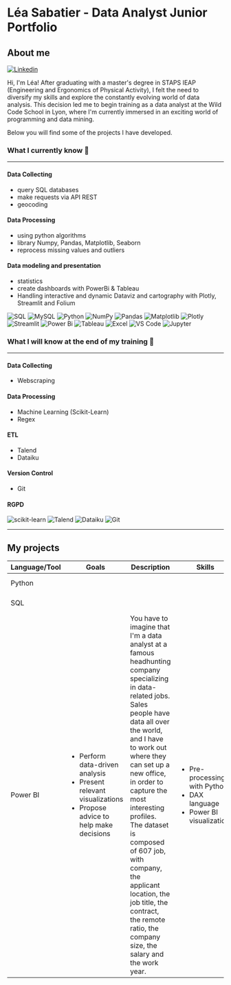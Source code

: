 # Léa Sabatier - Data Analyst Junior Portfolio
## About me 
[![Linkedin](https://img.shields.io/badge/-LinkedIn-blue?style=flat&logo=Linkedin&logoColor=white)](https://www.linkedin.com/in/leasabatier/)

Hi, I'm Léa! After graduating with a master's degree in STAPS IEAP (Engineering and Ergonomics of Physical Activity), I felt the need to diversify my skills and explore the constantly evolving world of data analysis. This decision led me to begin training as a data analyst at the Wild Code School in Lyon, where I'm currently immersed in an exciting world of programming and data mining.

Below you will find some of the projects I have developed.

### What I currently know 🧠
---------------

#### Data Collecting 
- query SQL databases
- make requests via API REST
- geocoding

#### Data Processing
- using python algorithms 
- library Numpy, Pandas, Matplotlib, Seaborn
- reprocess missing values and outliers

#### Data modeling and presentation
- statistics
- create dashboards with PowerBi & Tableau
- Handling interactive and dynamic Dataviz and cartography with Plotly, Streamlit and Folium

![SQL](https://img.shields.io/badge/-SQL-000000?style=for-the-badge&logo=postgresql)
![MySQL](https://img.shields.io/badge/mysql-%2300f.svg?style=for-the-badge&logo=mysql&logoColor=white)
![Python](https://img.shields.io/badge/python-3670A0?style=for-the-badge&logo=python&logoColor=ffdd54)
![NumPy](https://img.shields.io/badge/numpy-%23013243.svg?style=for-the-badge&logo=numpy&logoColor=white)
![Pandas](https://img.shields.io/badge/pandas-%23150458.svg?style=for-the-badge&logo=pandas&logoColor=white)
![Matplotlib](https://img.shields.io/badge/Matplotlib-%23ffffff.svg?style=for-the-badge&logo=Matplotlib&logoColor=black)
![Plotly](https://img.shields.io/badge/Plotly-239120?style=for-the-badge&logo=plotly&logoColor=white)
![Streamlit](https://img.shields.io/badge/Streamlit-FF4B4B?style=for-the-badge&logo=Streamlit&logoColor=white)
![Power Bi](https://img.shields.io/badge/power_bi-F2C811?style=for-the-badge&logo=powerbi&logoColor=black)
![Tableau](https://img.shields.io/badge/Tableau-E97627?style=for-the-badge&logo=Tableau&logoColor=white)
![Excel](https://img.shields.io/badge/Microsoft_Excel-217346?style=for-the-badge&logo=microsoft-excel&logoColor=white)
![VS Code](https://img.shields.io/badge/-VSCode-444444?style=for-the-badge&logo=visual-studio-code&logoColor=007ACC)
![Jupyter](https://img.shields.io/badge/jupyter-%23FA0F00.svg?style=for-the-badge&logo=jupyter&logoColor=white)


### What I will know at the end of my training 🚀
---------------
#### Data Collecting
- Webscraping

#### Data Processing
- Machine Learning (Scikit-Learn)
- Regex
  
#### ETL
- Talend
- Dataiku

#### Version Control
- Git

#### RGPD

![scikit-learn](https://img.shields.io/badge/scikit--learn-%23F7931E.svg?style=for-the-badge&logo=scikit-learn&logoColor=white)
![Talend](https://img.shields.io/badge/Talend-FF6D70?style=for-the-badge&logo=Talend&logoColor=white)
![Dataiku](https://img.shields.io/badge/Dataiku-2AB1AC?style=for-the-badge&logo=dataiku&logoColor=white)
![Git](https://img.shields.io/badge/GIT-E44C30?style=for-the-badge&logo=git&logoColor=white)

---------------
## My projects
|Language/Tool|Goals|Description|Skills|Link|
|--|--|--|--|--|
|Python||||[Project Python](./python_project/README.md)|
|SQL||||[Project SQL](./python_project/README.md)|
|Power BI| <ul> <li> Perform data-driven analysis</li> <li> Present relevant visualizations </li> <li> Propose advice to help make decisions </li> </ul>|You have to imagine that I'm a data analyst at a famous headhunting company specializing in data-related jobs.  Sales people have data all over the world, and I have to work out where they can set up a new office, in order to capture the most interesting profiles. <br> The dataset is composed of 607 job, with company,  the applicant location, the job title, the contract, the remote ratio, the company size, the salary and the work year. | <ul> <li> Pre-processing with Python </li> <li> DAX language </li> <li> Power BI visualizations </li> </ul> |[Dashboard Power BI](https://github.com/lea-sabatier/portfolio/blob/main/Projects/Power%20BI%20project.md)|

